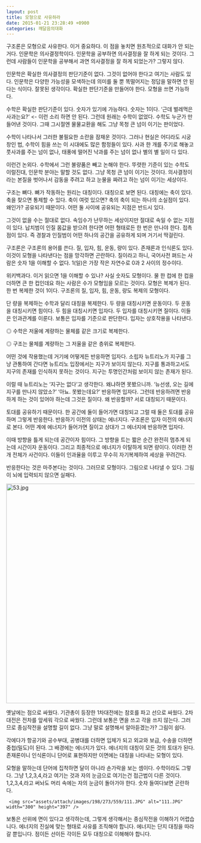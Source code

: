 ```yaml
---
layout: post
title: 모형으로 사유하라
date: 2015-01-21 23:28:49 +0900
categories: 깨달음의대화
---
```

구조론은 모형으로 사유한다. 이거 중요하다. 이 점을 놓치면 원초적으로 대화가 안 되는 거다. 인문학은 의사결정학이다. 인문학을 공부하면 의사결정을 잘 하게 되는 것이다. 그런데 사람들이 인문학을 공부해서 과연 의사결정을 잘 하게 되었는가? 그렇지 않다. 

  


인문학은 확실한 의사결정의 판단기준이 없다. 그것이 없어야 한다고 여기는 사람도 있다. 인문학은 다양한 가능성을 모색하는데 의미를 둘 뿐 똑떨어지는 정답을 말하면 안 된다는 식이다. 잘못된 생각이다. 확실한 판단기준을 만들어야 한다. 모형을 쓰면 가능하다.

  


수학은 확실한 판단기준이 있다. 숫자가 있기에 가능하다. 숫자는 1이다. ‘근데 벌레먹은 사과는요?’ <- 이런 소리 하면 안 된다. 그런데 원래는 수학이 없었다. 수학도 누군가 만들어낸 것이다. 그때 그시절엔 물물교환을 해도 그냥 목청 큰 넘이 이기는 판이었다. 

  


수학이 나타나서 그러한 불필요한 소란을 잠재운 것이다. 그러나 현실은 어디라도 시궁창인 법, 수학이 힘을 쓰는 이 시대에도 많은 함정들이 있다. 사과 한 개를 주기로 해놓고 풋사과를 주는 넘이 없나, 태풍에 떨어진 낙과를 주는 넘이 없나 별의 별 일이 다 있다. 

  


이런건 논외다. 수학에서 그런 불량품은 빼고 논해야 한다. 뚜렷한 기준이 있는 수학도 이럴진대, 인문학 분야는 말할 것도 없다. 그냥 목청 큰 넘이 이기는 것이다. 의사결정이라는 본질을 벗어나서 감동을 주려고 하고 눈물을 짜려고 하는 넘이 이기는 세상이다. 

  


구조는 뼈다. 뼈가 작동하는 원리는 대칭이다. 대칭으로 보면 된다. 대칭에는 축이 있다. 축을 찾으면 통제할 수 있다. 축이 여럿 있으면? 축의 축이 되는 하나의 소실점이 있다. 왜인가? 공유되기 때문이다. 어떤 둘 사이에 공유되는 지점은 반드시 있다. 

  


그것이 없을 수는 절대로 없다. 속임수가 난무하는 세상이지만 절대로 속일 수 없는 지점이 있다. 납치범이 인질 몸값을 받으려 한다면 어떤 형태로든 한 번은 만나야 한다. 접촉점이 있다. 즉 경찰과 인질범이 어떤 하나의 공간을 공유하게 되며 거기서 딱걸린다.

  


구조론은 구조론의 용어를 쓴다. 질, 입자, 힘, 운동, 량이 있다. 존재론과 인식론도 있다. 이것이 모형을 나타낸다는 점을 망각하면 곤란하다. 질이라고 하니, 국어사전 펴드는 사람은 숫자 1을 이해할 수 없다. 1(일)은 가장 작은 자연수로 0과 2 사이의 정수이다. 

  


위키백과다. 이거 읽으면 1을 이해할 수 있나? 사실 숫자도 모형이다. 물 한 컵에 한 컵을 더하면 큰 한 컵인데요 하는 사람은 수가 모형임을 모르는 것이다. 모형은 복제가 된다. 한 번 복제한 것이 1이다. 구조론의 질, 입자, 힘, 운동, 량도 복제의 모형이다.

  


단 량을 복제하는 수학과 달리 대칭을 복제한다. 두 량을 대칭시키면 운동이다. 두 운동을 대칭시키면 힘이다. 두 힘을 대칭시키면 입자다. 두 입자를 대칭시키면 질이다. 이들은 인과관계를 이룬다. 보통은 입자를 기준으로 판단한다. 입자는 상호작용을 나타낸다. 

  


◎ 수학은 저울에 계량하는 물체를 같은 크기로 복제한다.  
      
◎ 구조는 물체를 계량하는 그 저울을 같은 층위로 복제한다. 

  


어떤 것에 작용했는데 거기에 어떻게든 반응하면 입자다. 소립자 뉴트리노가 지구를 그냥 관통하여 간다면 뉴트리노 입장에서는 지구가 보이지 않는다. 지구를 통과하고서도 지구의 존재를 인식하지 못하는 것이다. 지구는 투명인간처럼 보이지 않는 존재가 된다. 

  


이럴 때 뉴트리노는 ‘지구는 없다’고 생각한다. 왜냐하면 못봤으니까. ‘뉴선생, 오는 길에 지구를 만나지 않았소?’ ‘아뇨. 못봤는데요?’ 반응하면 입자다. 그런데 반응하려면 반응하게 하는 것이 있어야 하는데 그것은 질이다. 왜 반응할까? 서로 대칭되기 때문이다. 

  


토대를 공유하기 때문이다. 한 공간에 둘이 들어가면 대칭되고 그럴 때 둘은 토대를 공유하며 그렇게 반응한다. 반응하기 이전의 상태는 에너지다. 구조론은 입자 이전의 에너지로 본다. 어떤 계에 에너지가 들어가면 질이고 상대가 그 에너지에 반응하면 입자다. 

  


이때 방향을 틀게 되는데 공간이자 힘이다. 그 방향을 트는 짧은 순간 완전히 멈추게 되는데 시간이자 운동이다. 그리고 최종적으로 에너지가 이탈하게 되면 량이다. 이러한 전개 전체가 사건이다. 이들이 인과율을 이루고 무수히 자기복제하여 세상을 꾸려간다. 

  


반응한다는 것은 마주본다는 것이다. 그러므로 모형이다. 그림으로 나타낼 수 있다. 그림이 뇌에 입력되지 않으면 실패다. 

  



 
<img src="assets/attach/images/198/273/559/53.jpg" alt="53.jpg" width="591" height="586" /> 

  


옛날에는 점으로 싸웠다. 기관총이 등장한 1차대전에는 참호를 파고 선으로 싸웠다. 2차대전은 전차를 앞세워 각으로 싸웠다. 그런데 보통은 면을 쓰고 각을 쓰지 않는다. 그러므로 종심작전을 설명할 길이 없다. 그냥 말로 설명해서 알아듣겠는가? 그림이 쉽다.

  


각에다가 항공기와 공수부대, 공병대를 더하면 입체가 되고 외교와 보급, 수송을 더하면 중첩(밀도)이 된다. 그 배경에는 에너지가 있다. 에너지의 대칭이 모든 것의 토대가 된다. 존재론이니 인식론이니 단어로 표현하지만 이면에는 대칭을 나타내는 모형이 있다. 

  


모형을 말하는데 단어에 집착하면 달이 아니라 손가락을 보는 셈이다. 수학이라도 그렇다. 그냥 1,2,3,4,라고 여기는 것과 자의 눈금으로 여기는건 접근법이 다른 것이다. 1,2,3,4,라고 써놔도 머리 속에는 자의 눈금이 돌아가야 한다. 숫자 들여다보면 곤란하다. 

  



 

     <img src="assets/attach/images/198/273/559/111.JPG" alt="111.JPG" width="300" height="397" /> 

  


보통은 선위에 면이 있다고 생각하는데, 그렇게 생각해서는 종심작전을 이해하기 어렵습니다. 에너지의 진실에 맞는 형태로 사유를 조직해야 합니다. 에너지는 단지 대칭을 따라갈 뿐입니다. 점이든 선이든 각이든 모두 대칭으로 이해해야 합니다.
